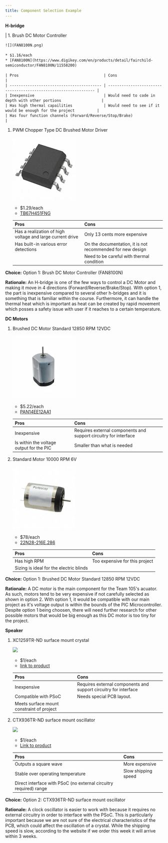 ```yaml
---
title: Component Selection Example
---
```


**H-bridge**

| 1. Brush DC Motor Controller

    ![](FAN8100N.png)

    * $1.16/each
    * [FAN8100N](https://www.digikey.com/en/products/detail/fairchild-semiconductor/FAN8100N/11558200)

    | Pros                                      | Cons                                                             |
    | ----------------------------------------- | ---------------------------------------------------------------- |
    | Inexpensive                               | Would need to code in depth with other portions                  |
    | Has high thermal capailities              | Would need to see if it would be enough for the project          |
    | Has four function channels (Forward/Reverse/Stop/Brake)                                                      |

1. PWM Chopper Type DC Brushed Motor Driver

    ![](TB67H451FNG.png)

    * $1.29/each
    * [TB67H451FNG](https://www.digikey.com/en/products/detail/toshiba-semiconductor-and-storage/TB67H451FNG-EL/11568781)

    | Pros                                                              | Cons                |
    | ----------------------------------------------------------------- | ------------------- |
    | Has a realization of high voltage and large current drive         | Only 13 cents more expensive    |
    | Has built-in various error detections                             | On the documentation, it is not recommended for new design |
    |                                                                   | Need to be careful with thermal condition |

**Choice:** Option 1: Brush DC Motor Controller (FAN8100N)

**Rationale:** An H-bridge is one of the few ways to control a DC Motor and making it move in 4 directions (Forward/Reverse/Brake/Stop). With option 1, the part is inexpensive compared to several other h-bridges and it is something that is familiar within the course. Furthermore, it can handle the thermal heat which is important as heat can be created by rapid movement which posses a safety issue with user if it reaches to a certain temperature.


**DC Motors**

1. Brushed DC Motor Standard 12850 RPM 12VDC

    ![](Motor1.png)

    * $5.22/each
    * [PAN14EE12AA1](https://www.digikey.com/en/products/detail/nmb-technologies-corporation/PAN14EE12AA1/2417070)

    | Pros                                      | Cons                                                             |
    | ----------------------------------------- | ---------------------------------------------------------------- |
    | Inexpensive                               | Requires external components and support circuitry for interface |
    | Is within the voltage output for the PIC  | Smaller than what is needed                                      |


1. Standard Motor 10000 RPM 6V

    ![](Motor2.png)

    * $78/each
    * [22N28-216E.286](https://www.digikey.com/en/products/detail/portescap/22N28-216E-286/5232871)

    | Pros                                                              | Cons                |
    | ----------------------------------------------------------------- | ------------------- |
    | Has high RPM                                      | Too expensive for this project      |
    | Sizing is ideal for the electric blinds                           |

**Choice:** Option 1: Brushed DC Motor Standard 12850 RPM 12VDC

**Rationale:** A DC motor is the main component for the Team 105's acuator. As such, motors tend to be very expensive if not carefully selected as shown in option 2. With option 1, it would be compatible with our main project as it's voltage output is within the bounds of the PIC Microcontroller. Despite option 1 being choosen, there will need further research for other possible motors that would be big enough as this DC motor is too tiny for the project.  

**Speaker**

1. XC1259TR-ND surface mount crystal

    ![](image1.png)

    * $1/each
    * [link to product](http://www.digikey.com/product-detail/en/ECS-40.3-S-5PX-TR/XC1259TR-ND/827366)

    | Pros                                      | Cons                                                             |
    | ----------------------------------------- | ---------------------------------------------------------------- |
    | Inexpensive                               | Requires external components and support circuitry for interface |
    | Compatible with PSoC                      | Needs special PCB layout.                                        |
    | Meets surface mount constraint of project |

1. CTX936TR-ND surface mount oscillator

    ![](image3.png)

    * $1/each
    * [Link to product](http://www.digikey.com/product-detail/en/636L3I001M84320/CTX936TR-ND/2292940)

    | Pros                                                              | Cons                |
    | ----------------------------------------------------------------- | ------------------- |
    | Outputs a square wave                                             | More expensive      |
    | Stable over operating temperature                                 | Slow shipping speed |
    | Direct interface with PSoC (no external circuitry required) range |

**Choice:** Option 2: CTX936TR-ND surface mount oscillator

**Rationale:** A clock oscillator is easier to work with because it requires no external circuitry in order to interface with the PSoC. This is particularly important because we are not sure of the electrical characteristics of the PCB, which could affect the oscillation of a crystal. While the shipping speed is slow, according to the website if we order this week it will arrive within 3 weeks.

